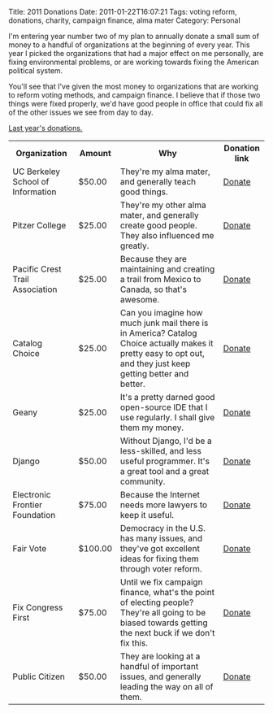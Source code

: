 Title: 2011 Donations
Date: 2011-01-22T16:07:21
Tags: voting reform, donations, charity, campaign finance, alma mater
Category: Personal

<p>I'm entering year number two of my plan to annually donate a small sum of money to a handful of organizations at the beginning of every year. This year I picked the organizations that had a major effect on me personally, are fixing environmental problems, or are working towards fixing the American political system. </p>

<p>You'll see that I've given the most money to organizations that are working to reform voting methods, and campaign finance. I believe that if those two things were fixed properly, we'd have good people in office that could fix all of the other issues we see from day to day.</p>

<p><a href="http://michaeljaylissner.com/blog/2010-donations">Last year's donations.</a></p>

<TABLE><Tr><Th>Organization</TD><Th>Amount</TD><Th>Why</TD><Th>Donation link</TD></Tr><TR><TD>UC Berkeley School of Information</TD><TD >$50.00</TD><TD>They're my alma mater, and generally teach good things.</TD><TD><A HREF="http://ischool.berkeley.edu/makeagift">Donate</A></TD></TR><TR><TD>Pitzer College</TD><TD>$25.00</TD><TD>They're my other alma mater, and generally create good people. They also influenced me greatly.</TD><TD><a href="https://mypz.pitzer.edu/NetCommunity/SSLPage.aspx?pid=184" target="_blank">Donate</a></TD></TR><TR><TD>Pacific Crest Trail Association</TD><TD>$25.00</TD><TD>Because they are maintaining and creating a trail from Mexico to Canada, so that's awesome.</TD><TD><a href="https://www.pcta.org/help/donate/?type=Donation" target="_blank">Donate</a></TD></TR><TR><TD>Catalog Choice</TD><TD>$25.00</TD><TD>Can you imagine how much junk mail there is in America? Catalog Choice actually makes it pretty easy to opt out, and they just keep getting better and better.</TD><TD><a href="http://www.catalogchoice.org/donate" target="_blank">Donate</a></TD></TR><TR><TD>Geany</TD><TD>$25.00</TD><TD>It's a pretty darned good open-source IDE that I use regularly. I shall give them my money.</TD><TD><a href="https://www.paypal.com/cgi-bin/webscr?cmd=_s-xclick&hosted_button_id=8049199&lc=GB" target="_blank">Donate</a></TD></TR><TR><TD>Django</TD><TD>$50.00</TD><TD>Without Django, I'd be a less-skilled, and less useful programmer. It's a great tool and a great community.</TD><TD><a href="http://www.djangoproject.com/foundation/donate/" target="_blank">Donate</a></TD></TR><TR><TD>Electronic Frontier Foundation</TD><TD>$75.00</TD><TD>Because the Internet needs more lawyers to keep it useful.</TD><TD><a href="https://secure.eff.org/site/Donation2?idb=206189199&amp;df_id=1200&amp;1200.donation=form1" target="_blank">Donate</a></TD></TR><TR><TD>Fair Vote</TD><TD>$100.00</TD><TD>Democracy in the U.S. has many issues, and they've got excellent ideas for fixing them through voter reform.</TD><TD><a href="http://www.fairvote.org/thank-you-for-supporting-fairvote" target="_blank">Donate</a></TD></TR><TR><TD>Fix Congress First</TD><TD>$75.00</TD><TD>Until we fix campaign finance, what's the point of electing people? They're all going to be biased towards getting the next buck if we don't fix this.</TD><TD><a href="https://donate.fixcongressfirst.org/page/contribute/fcf-contribute" target="_blank">Donate</a></TD></TR><TR><TD>Public Citizen</TD><TD>$50.00</TD><TD>They are looking at a handful of important issues, and generally leading the way on all of them.</TD><TD><a href="https://secure.citizen.org/t/10694/shop/custom.jsp?donate_page_KEY=6079" target="_blank">Donate</a></TD></TR></TABLE>
